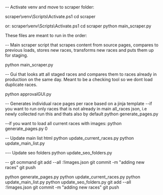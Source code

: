 -- Activate venv and move to scraper folder:

scraper\venv\Scripts\Activate.ps1
cd scraper

or:
scraper\venv\Scripts\Activate.ps1
cd scraper
python main_scraper.py

These files are meant to run in the order:

-- Main scraper script that scrapes content from source pages, compares to previous loads, stores new races, transforms new races and puts them up for staging.

python main_scraper.py

-- Gui that looks att all staged races and compares them to races already in production on the same day. Meant to be a checking tool so we dont load duplicate races.

python approvalGUI.py

-- Generates individual race pages per race based on a jinja template
--if you want to run only races that is not already in main all_races json, i.e newly collected run this and thats also by default
python generate_pages.py

--if you want to load all current races with images:
python generate_pages.py 0

-- Update main list html
python update_current_races.py
python update_main_list.py

--- Update seo folders
python update_seo_folders.py

-- git ocmmand
git add --all :!images.json
git commit -m "adding new races"
git push

python generate_pages.py
python update_current_races.py
python update_main_list.py
python update_seo_folders.py
git add --all :!images.json
git commit -m "adding new races"
git push
